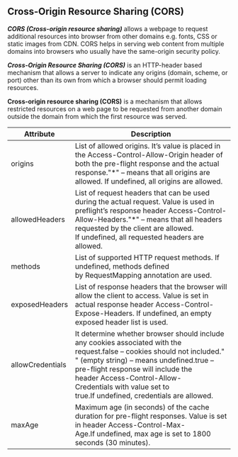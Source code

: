 ## Cross-Origin Resource Sharing (CORS)

***CORS (Cross-origin resource sharing)*** allows a webpage to request additional resources into browser from other domains e.g. fonts, CSS or static images from CDN. CORS helps in serving web content from multiple domains into browsers who usually have the same-origin security policy.

***Cross-Origin Resource Sharing (CORS)*** is an HTTP-header based mechanism that allows a server to indicate any origins (domain, scheme, or port) other than its own from which a browser should permit loading resources. 


**Cross-origin resource sharing (CORS)** is a mechanism that allows restricted resources on a web page to be requested from another domain outside the domain from which the first resource was served.

| Attribute | Description |
| --- | --- |
| origins | List of allowed origins. It’s value is placed in the Access-Control-Allow-Origin header of both the pre-flight response and the actual response."*" – means that all origins are allowed. If undefined, all origins are allowed. |
| allowedHeaders | List of request headers that can be used during the actual request. Value is used in preflight’s response header Access-Control-Allow-Headers."*" – means that all headers requested by the client are allowed. If undefined, all requested headers are allowed. |
| methods | List of supported HTTP request methods. If undefined, methods defined by RequestMapping annotation are used. |
| exposedHeaders | List of response headers that the browser will allow the client to access. Value is set in actual response header Access-Control-Expose-Headers. If undefined, an empty exposed header list is used. |
| allowCredentials | It determine whether browser should include any cookies associated with the request.false – cookies should not included." " (empty string) – means undefined.true – pre-flight response will include the header Access-Control-Allow-Credentials with value set to true.If undefined, credentials are allowed. |
| maxAge | Maximum age (in seconds) of the cache duration for pre-flight responses. Value is set in header Access-Control-Max-Age.If undefined, max age is set to 1800 seconds (30 minutes). |
